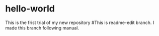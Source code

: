 # hello-world
This is the frist trial of my new repository
#This is readme-edit branch. I made this branch following manual.
